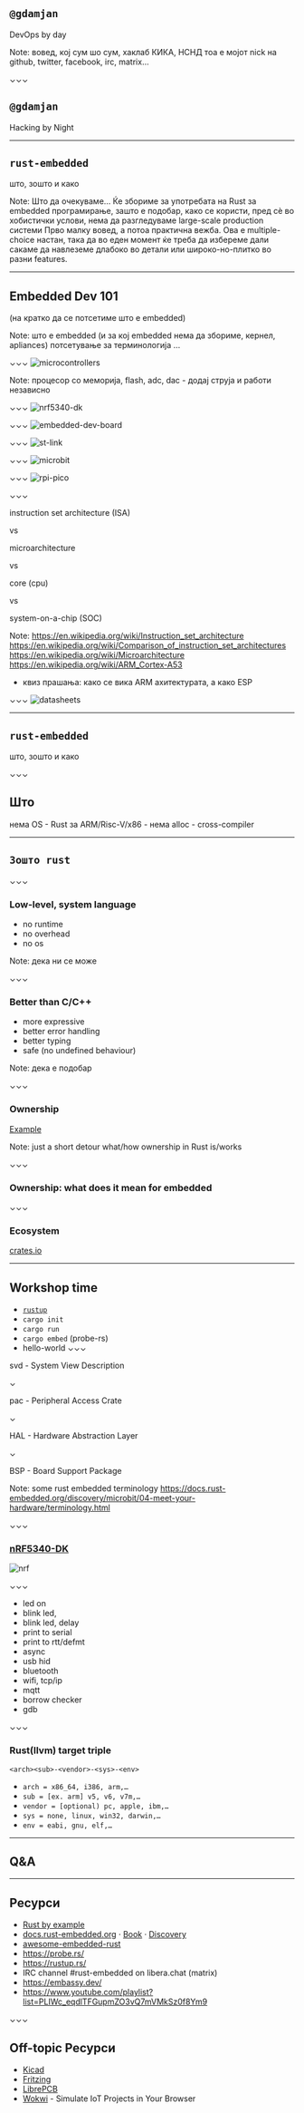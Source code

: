 <!-- .slide: data-transition="fade" -->
## `@gdamjan`

DevOps by day

Note:
вовед, кој сум шо сум, хаклаб КИКА, НСНД
тоа е мојот nick на github, twitter, facebook, irc, matrix…

⌄⌄⌄
<!-- .slide: data-transition="fade" data-background-color="#2b2b2b" -->

## `@gdamjan`

Hacking by Night

---
## `rust-embedded`

што, зошто и како

Note:
Што да очекуваме…
Ќе збориме за употребата на Rust за embedded програмирање, зашто е подобар, како се користи,
пред сѐ во хобистички услови,
нема да разгледуваме large-scale production системи
Прво малку вовед, а потоа практична вежба.
Ова е multiple-choice настан, така да во еден момент ќе треба да избереме дали сакаме да навлеземе длабоко во детали или широко-но-плитко во разни features.

---
## Embedded Dev 101

(на кратко да се потсетиме што е embedded)

Note:
што е еmbedded (и за кој embedded нема да збориме, кернел, apliances)
потсетување за терминологија …

⌄⌄⌄
![microcontrollers](./img/Microcontrollers-used-in-the-cross-platform-comparison-size-compared-to-a-e1-coin.png)

Note:
процесор со меморија, flash, adc, dac - додај струја и работи независно

⌄⌄⌄
![nrf5340-dk](./img/nrf5340-dk.png)

⌄⌄⌄
![embedded-dev-board](./img/embedded-dev-board.png)

⌄⌄⌄
![st-link](./img/st-link.jpg)

⌄⌄⌄
![microbit](./img/BBC-micro-bit-V2.png)

⌄⌄⌄
![rpi-pico](./img/rpi-pico.jpg)

⌄⌄⌄

instruction set architecture (ISA)

vs

microarchitecture

vs

core (cpu)

vs

system-on-a-chip (SOC)

Note:
https://en.wikipedia.org/wiki/Instruction_set_architecture
https://en.wikipedia.org/wiki/Comparison_of_instruction_set_architectures
https://en.wikipedia.org/wiki/Microarchitecture
https://en.wikipedia.org/wiki/ARM_Cortex-A53

- квиз прашања: како се вика ARM ахитектурата, а како ESP

⌄⌄⌄
![datasheets](./img/datasheets.jpg)

---
## `rust-embedded`

што, зошто и како

⌄⌄⌄
## Што

нема OS - Rust за ARM/Risc-V/x86 - нема alloc - cross-compiler

---
## `Зошто rust`

⌄⌄⌄
### Low-level, system language

- no runtime
- no overhead
- no os

Note:
дека ни се може

⌄⌄⌄
### Better than C/C++

- more expressive
- better error handling
- better typing
- safe (no undefined behaviour)

Note:
дека е подобар

⌄⌄⌄
### Ownership

[Example](https://depth-first.com/articles/2020/01/27/rust-ownership-by-example/)

Note:
just a short detour what/how ownership in Rust is/works

⌄⌄⌄
### Ownership: what does it mean for embedded


⌄⌄⌄
### Ecosystem

[crates.io](https://crates.io)

---
## Workshop time

- [`rustup`](https://rustup.rs/)
- `cargo init`
- `cargo run`
- `cargo embed` (probe-rs)
- hello-world
⌄⌄⌄

svd - System View Description

⌄

pac - Peripheral Access Crate

⌄

HAL - Hardware Abstraction Layer

⌄

BSP - Board Support Package

Note:
some rust embedded terminology
https://docs.rust-embedded.org/discovery/microbit/04-meet-your-hardware/terminology.html

⌄⌄⌄
### [nRF5340-DK](https://www.nordicsemi.com/Products/Development-hardware/nRF5340-DK)

![nrf](./img/nrf5340-dk.png)

⌄⌄⌄
- led on
- blink led,
- blink led, delay
- print to serial
- print to rtt/defmt
- async
- usb hid
- bluetooth
- wifi, tcp/ip
- mqtt
- borrow checker
- gdb

⌄⌄⌄
### Rust(llvm) target triple

`<arch><sub>-<vendor>-<sys>-<env>`

- `arch = x86_64, i386, arm,…`
- `sub = [ex. arm] v5, v6, v7m,…`
- `vendor = [optional) pc, apple, ibm,…`
- `sys = none, linux, win32, darwin,…`
- `env = eabi, gnu, elf,…`


---
## Q&A

---
## Ресурси

* [Rust by example](https://doc.rust-lang.org/rust-by-example/)
* [docs.rust-embedded.org](https://docs.rust-embedded.org/) · [Book](https://docs.rust-embedded.org/book/) ·
  [Discovery](https://docs.rust-embedded.org/discovery/)
* [awesome-embedded-rust](https://github.com/rust-embedded/awesome-embedded-rust)
* https://probe.rs/
* https://rustup.rs/
* IRC channel #rust-embedded on libera.chat (matrix)
* https://embassy.dev/
* https://www.youtube.com/playlist?list=PLIWc_eqdlTFGupmZO3vQ7mVMkSz0f8Ym9

⌄⌄⌄
## Off-topic Ресурси

* [Kicad](https://www.kicad.org/)
* [Fritzing](https://fritzing.org/)
* [LibrePCB](https://librepcb.org/)
* [Wokwi](https://wokwi.com/rust) - Simulate IoT Projects in Your Browser

